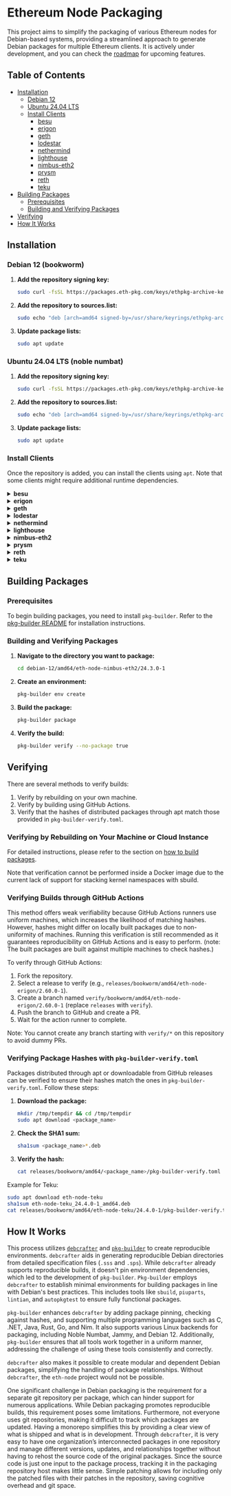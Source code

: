 # Ethereum Node Packaging

This project aims to simplify the packaging of various Ethereum nodes for Debian-based systems, providing a streamlined approach to generate Debian packages for multiple Ethereum clients. It is actively under development, and you can check the [roadmap](/Roadmap.md) for upcoming features.

## Table of Contents

- [Installation](#installation)
  - [Debian 12](#add-repository)
  - [Ubuntu 24.04 LTS](#debian-12-bookworm)
  - [Install Clients](#ubuntu-2404-lts-noble-numbat)
    - [besu](#besu)
    - [erigon](#erigon)
    - [geth](#geth)
    - [lodestar](#lodestar)
    - [nethermind](#nethermind)
    - [lighthouse](#lighthouse)
    - [nimbus-eth2](#nimbus-eth2)
    - [prysm](#prysm)
    - [reth](#reth)
    - [teku](#teku)
- [Building Packages](#building-packages)
  - [Prerequisites](#prerequisites)
  - [Building and Verifying Packages](#building-and-verifying-packages)
- [Verifying](#verifying)
- [How It Works](#how-it-works)

## Installation

### Debian 12 (bookworm)

1. **Add the repository signing key:**
    ```bash
    sudo curl -fsSL https://packages.eth-pkg.com/keys/ethpkg-archive-keyring.asc -o /usr/share/keyrings/ethpkg-archive-keyring.asc
    ```

2. **Add the repository to sources.list:**
    ```bash
    sudo echo "deb [arch=amd64 signed-by=/usr/share/keyrings/ethpkg-archive-keyring.asc] http://packages.eth-pkg.com/bookworm-main bookworm main" | sudo tee -a /etc/apt/sources.list.d/ethpkg.list
    ```

3. **Update package lists:**
    ```bash
    sudo apt update
    ```
    
### Ubuntu 24.04 LTS (noble numbat)

1. **Add the repository signing key:**
    ```bash
    sudo curl -fsSL https://packages.eth-pkg.com/keys/ethpkg-archive-keyring.asc -o /usr/share/keyrings/ethpkg-archive-keyring.asc
    ```

2. **Add the repository to sources.list:**
    ```bash
    sudo echo "deb [arch=amd64 signed-by=/usr/share/keyrings/ethpkg-archive-keyring.asc] http://packages.eth-pkg.com/noble-main noble main" | sudo tee -a /etc/apt/sources.list.d/ethpkg.list
    ```

3. **Update package lists:**
    ```bash
    sudo apt update
    ```
    
### Install Clients

Once the repository is added, you can install the clients using `apt`. Note that some clients might require additional runtime dependencies.

<details>
<summary><b>besu</b></summary>

1. **Install Java 21:**
    ```bash
    sudo apt -y install wget curl
    wget https://download.oracle.com/java/21/archive/jdk-21.0.2_linux-x64_bin.deb
    sudo apt install ./jdk-21.0.2_linux-x64_bin.deb
    ```

2. **Set up Java environment:**
    ```bash
    cat <<'EOF' | sudo tee /etc/profile.d/jdk.sh
    export JAVA_HOME=/usr/lib/jvm/jdk-21/
    export PATH=\$PATH:\$JAVA_HOME/bin
    EOF

    source /etc/profile.d/jdk.sh
    sudo ln -s /usr/lib/jvm/jdk-21-oracle-x64 /usr/lib/jvm/jdk-21
    java -version
    ```

3. **Install besu:**
    ```bash
    sudo apt install eth-node-besu
    ```

4. **Verify installation:**
    ```bash
    besu --data-path <YOUR_DATA_DIR>
    ```

</details>

<details>
<summary><b>erigon</b></summary>

1. **Install erigon:**
    ```bash
    sudo apt install eth-node-erigon
    ```

2. **Verify installation:**
    ```bash
    erigon
    ```

</details>

<details>
<summary><b>geth</b></summary>

1. **Install geth:**
    ```bash
    sudo apt install eth-node-geth
    ```

2. **Verify installation:**
    ```bash
    geth
    ```

</details>

<details>
<summary><b>lodestar</b></summary>

1. **Install Node.js:**
    ```bash
    curl -fsSL https://deb.nodesource.com/setup_lts.x | sudo -E bash -
    sudo apt install -y nodejs
    ```

2. **Install lodestar:**
    ```bash
    sudo apt install eth-node-lodestar
    ```

3. **Verify installation:**
    ```bash
    lodestar
    ```

</details>

<details>
<summary><b>nethermind</b></summary>

1. **Install .NET runtime:**
    ```bash
    wget https://packages.microsoft.com/config/debian/12/packages-microsoft-prod.deb -O packages-microsoft-prod.deb
    sudo dpkg -i packages-microsoft-prod.deb
    rm packages-microsoft-prod.deb
    sudo apt update
    sudo apt install -y aspnetcore-runtime-7.0
    ```

2. **Install nethermind:**
    ```bash
    sudo apt install eth-node-nethermind
    ```

3. **Verify installation:**
    ```bash
    nethermind -dd <YOUR_DATA_DIR>
    ```

</details>

<details>
<summary><b>lighthouse</b></summary>

1. **Install lighthouse:**
    ```bash
    sudo apt install eth-node-lighthouse
    ```

2. **Verify installation:**
    ```bash
    lighthouse
    ```

</details>

<details>
<summary><b>nimbus-eth2</b></summary>

1. **Install nimbus-eth2:**
    ```bash
    sudo apt install eth-node-nimbus-eth2
    ```

2. **Verify installation:**
    ```bash
    nimbus_beacon_node
    ```

</details>

<details>
<summary><b>prysm</b></summary>

1. **Install prysm:**
    ```bash
    sudo apt install eth-node-prysm
    ```

2. **Verify installation:**
    ```bash
    beacon-chain
    ```

</details>

<details>
<summary><b>reth</b></summary>

1. **Install reth:**
    ```bash
    sudo apt install eth-node-reth
    ```

2. **Verify installation:**
    ```bash
    reth
    ```

</details>

<details>  
<summary><b>teku</b></summary>

1. **Install Java 21:**
    ```bash
    sudo apt -y install wget curl
    wget https://download.oracle.com/java/21/archive/jdk-21.0.2_linux-x64_bin.deb
    sudo apt install ./jdk-21.0.2_linux-x64_bin.deb
    ```

2. **Set up Java environment:**
    ```bash
    cat <<'EOF' | sudo tee /etc/profile.d/jdk.sh
    export JAVA_HOME=/usr/lib/jvm/jdk-21/
    export PATH=\$PATH:\$JAVA_HOME/bin
    EOF

    source /etc/profile.d/jdk.sh
    sudo ln -s /usr/lib/jvm/jdk-21-oracle-x64 /usr/lib/jvm/jdk-21
    java -version
    ```

3. **Install teku:**
    ```bash
    sudo apt install eth-node-teku
    ```

4. **Verify installation:**
    ```bash
    teku
    ```

</details>

## Building Packages

### Prerequisites

To begin building packages, you need to install `pkg-builder`. Refer to the [pkg-builder README](https://github.com/eth-pkg/pkg-builder) for installation instructions.

### Building and Verifying Packages

1. **Navigate to the directory you want to package:**
    ```bash
    cd debian-12/amd64/eth-node-nimbus-eth2/24.3.0-1
    ```

2. **Create an environment:**
    ```bash
    pkg-builder env create
    ```

3. **Build the package:**
    ```bash
    pkg-builder package
    ```

4. **Verify the build:**
    ```bash
    pkg-builder verify --no-package true
    ```

## Verifying

There are several methods to verify builds:

1. Verify by rebuilding on your own machine.
2. Verify by building using GitHub Actions.
3. Verify that the hashes of distributed packages through apt match those provided in `pkg-builder-verify.toml`.

### Verifying by Rebuilding on Your Machine or Cloud Instance

For detailed instructions, please refer to the section on [how to build packages](#building-packages).

Note that verification cannot be performed inside a Docker image due to the current lack of support for stacking kernel namespaces with sbuild.

### Verifying Builds through GitHub Actions

This method offers weak verifiability because GitHub Actions runners use uniform machines, which increases the likelihood of matching hashes. However, hashes might differ on locally built packages due to non-uniformity of machines. Running this verification is still recommended as it guarantees reproducibility on GitHub Actions and is easy to perform. (note: The built packages are built against multiple machines to check hashes.)

To verify through GitHub Actions:

1. Fork the repository.
2. Select a release to verify (e.g., `releases/bookworm/amd64/eth-node-erigon/2.60.0-1`).
3. Create a branch named `verify/bookworm/amd64/eth-node-erigon/2.60.0-1` (replace `releases` with `verify`).
4. Push the branch to GitHub and create a PR.
5. Wait for the action runner to complete.

Note: You cannot create any branch starting with `verify/*` on this repository to avoid dummy PRs.

### Verifying Package Hashes with `pkg-builder-verify.toml`

Packages distributed through apt or downloadable from GitHub releases can be verified to ensure their hashes match the ones in `pkg-builder-verify.toml`. Follow these steps:

1. **Download the package:**
    ```bash
    mkdir /tmp/tempdir && cd /tmp/tempdir
    sudo apt download <package_name>
    ```

2. **Check the SHA1 sum:**
    ```bash
    sha1sum <package_name>*.deb
    ```

3. **Verify the hash:**
    ```bash
    cat releases/bookworm/amd64/<package_name>/pkg-builder-verify.toml
    ```

Example for Teku:
```bash
sudo apt download eth-node-teku
sha1sum eth-node-teku_24.4.0-1_amd64.deb
cat releases/bookworm/amd64/eth-node-teku/24.4.0-1/pkg-builder-verify.toml
```


## How It Works

This process utilizes [`debcrafter`](https://github.com/Kixunil/debcrafter) and [`pkg-builder`](https://github.com/eth-pkg/pkg-builder/) to create reproducible environments. `debcrafter` aids in generating reproducible Debian directories from detailed specification files (`.sss` and `.sps`). While `debcrafter` already supports reproducible builds, it doesn't pin environment dependencies, which led to the development of `pkg-builder`. `Pkg-builder` employs `debcrafter` to establish minimal environments for building packages in line with Debian's best practices. This includes tools like `sbuild`, `piuparts`, `lintian`, and `autopkgtest` to ensure fully functional packages.

`pkg-builder` enhances `debcrafter` by adding package pinning, checking against hashes, and supporting multiple programming languages such as C, .NET, Java, Rust, Go, and Nim. It also supports various Linux backends for packaging, including Noble Numbat, Jammy, and Debian 12. Additionally, `pkg-builder` ensures that all tools work together in a uniform manner, addressing the challenge of using these tools consistently and correctly.

`debcrafter` also makes it possible to create modular and dependent Debian packages, simplifying the handling of package relationships. Without `debcrafter`, the `eth-node` project would not be possible.

One significant challenge in Debian packaging is the requirement for a separate git repository per package, which can hinder support for numerous applications. While Debian packaging promotes reproducible builds, this requirement poses some limitations. Furthermore, not everyone uses git repositories, making it difficult to track which packages are updated. Having a monorepo simplifies this by providing a clear view of what is shipped and what is in development. Through `debcrafter`, it is very easy to have one organization’s interconnected packages in one repository and manage different versions, updates, and relationships together without having to rehost the source code of the original packages. Since the source code is just one input to the package process, tracking it in the packaging repository host makes little sense. Simple patching allows for including only the patched files with their patches in the repository, saving cognitive overhead and git space.
